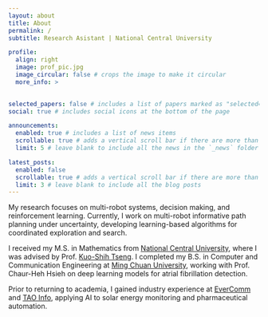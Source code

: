 ```yaml
---
layout: about
title: About
permalink: /
subtitle: Research Asistant | National Central University

profile:
  align: right
  image: prof_pic.jpg
  image_circular: false # crops the image to make it circular
  more_info: >
    

selected_papers: false # includes a list of papers marked as "selected={true}"
social: true # includes social icons at the bottom of the page

announcements:
  enabled: true # includes a list of news items
  scrollable: true # adds a vertical scroll bar if there are more than 3 news items
  limit: 5 # leave blank to include all the news in the `_news` folder

latest_posts:
  enabled: false
  scrollable: true # adds a vertical scroll bar if there are more than 3 new posts items
  limit: 3 # leave blank to include all the blog posts
---
```


My research focuses on multi-robot systems, decision making, and reinforcement learning. Currently, I work on multi-robot informative path planning under uncertainty, developing learning-based algorithms for coordinated exploration and search.

I received my M.S. in Mathematics from [National Central University](https://www.ncu.edu.tw/en/index.php), where I was advised by Prof. [Kuo-Shih Tseng](https://sites.google.com/site/kuoshihtseng/). I completed my B.S. in Computer and Communication Engineering at [Ming Chuan University](https://web2.mcu.edu.tw/en/), working with Prof. Chaur-Heh Hsieh on deep learning models for atrial fibrillation detection.

Prior to returning to academia, I gained industry experience at [EverComm](https://evercomm.io/) and [TAO Info](https://sites.google.com/taoinfo.com.tw/taoinfo/%E9%A6%96%E9%A0%81), applying AI to solar energy monitoring and pharmaceutical automation.